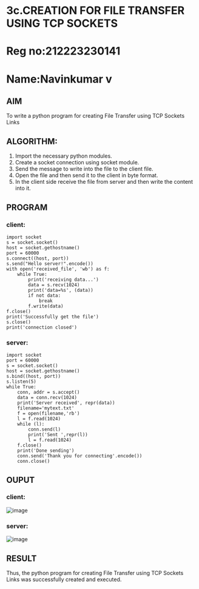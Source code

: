 # 3c.CREATION FOR FILE TRANSFER USING TCP SOCKETS
# Reg no:212223230141
# Name:Navinkumar v
## AIM
To write a python program for creating File Transfer using TCP Sockets Links
## ALGORITHM:
1. Import the necessary python modules.
2. Create a socket connection using socket module.
3. Send the message to write into the file to the client file.
4. Open the file and then send it to the client in byte format.
5. In the client side receive the file from server and then write the content into it.
## PROGRAM
### client:
```
import socket
s = socket.socket()
host = socket.gethostname()
port = 60000
s.connect((host, port))
s.send("Hello server!".encode())
with open('received_file', 'wb') as f:
    while True:
        print('receiving data...')
        data = s.recv(1024)
        print('data=%s', (data))
        if not data:
            break
        f.write(data)
f.close()
print('Successfully get the file')
s.close()
print('connection closed')
```
### server:
```
import socket 
port = 60000 
s = socket.socket() 
host = socket.gethostname() 
s.bind((host, port))
s.listen(5) 
while True:
    conn, addr = s.accept() 
    data = conn.recv(1024)
    print('Server received', repr(data))
    filename='mytext.txt'
    f = open(filename,'rb')
    l = f.read(1024)
    while (l):
        conn.send(l)
        print('Sent ',repr(l))
        l = f.read(1024)
    f.close()
    print('Done sending')
    conn.send('Thank you for connecting'.encode())
    conn.close()
```
## OUPUT
### client:
![image](https://github.com/navinofficial/3c.FILE_TRANSFER_USING_TCP_SOCKETS/assets/151710204/98a0cb3d-ff91-49dd-905a-a8770baa6cc3)
### server:
 ![image](https://github.com/navinofficial/3c.FILE_TRANSFER_USING_TCP_SOCKETS/assets/151710204/fccac8a2-c6b1-42a5-980c-a0f3c5bac5f7)

## RESULT
Thus, the python program for creating File Transfer using TCP Sockets Links was 
successfully created and executed.

